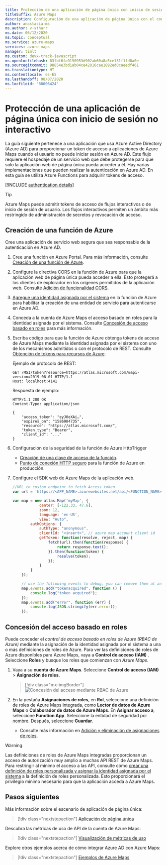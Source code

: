 ```yaml
---
title: Protección de una aplicación de página única con inicio de sesión no interactivo
titleSuffix: Azure Maps
description: Configuración de una aplicación de página única con el control de acceso basado en roles de Azure AD no interactivo y el SDK web de Azure Maps.
author: anastasia-ms
ms.author: v-stharr
ms.date: 06/12/2020
ms.topic: conceptual
ms.service: azure-maps
services: azure-maps
manager: timlt
ms.custom: devx-track-javascript
ms.openlocfilehash: 83fbf6fa9190953d902ab60a8a5ce131f1fd8a0e
ms.sourcegitcommit: 98854e3bd1ab04ce42816cae1892ed0caeedf461
ms.translationtype: HT
ms.contentlocale: es-ES
ms.lasthandoff: 08/07/2020
ms.locfileid: "88006424"
---
```

# <a name="how-to-secure-a-single-page-application-with-non-interactive-sign-in"></a>Protección de una aplicación de página única con inicio de sesión no interactivo

La guía siguiente pertenece a una aplicación que usa Azure Active Directory (Azure AD) para proporcionar un token de acceso a aplicaciones de Azure Maps cuando el usuario no puede iniciar sesión en Azure AD. Este flujo requiere el hospedaje de un servicio web que debe protegerse para que solo la aplicación web de página única pueda acceder a él. Hay varias implementaciones que pueden realizar la autenticación en Azure AD. En esta guía se utiliza Azure Functions para adquirir tokens de acceso.

[!INCLUDE [authentication details](./includes/view-authentication-details.md)]

> [!Tip]
> Azure Maps puede admitir tokens de acceso de flujos interactivos o de inicio de sesión de usuario. Los flujos interactivos permiten un ámbito más restringido de administración de secretos y revocación de acceso.

## <a name="create-azure-function"></a>Creación de una función de Azure

Cree una aplicación de servicio web segura que sea responsable de la autenticación en Azure AD. 

1. Cree una función en Azure Portal. Para más información, consulte [Creación de una función de Azure](https://docs.microsoft.com/azure/azure-functions/functions-create-first-azure-function).

2. Configure la directiva CORS en la función de Azure para que la aplicación web de página única pueda acceder a ella. Esto protegerá a los clientes de explorador en los orígenes permitidos de la aplicación web. Consulte [Adición de funcionalidad CORS](https://docs.microsoft.com/azure/app-service/app-service-web-tutorial-rest-api#add-cors-functionality).

3. [Agregue una identidad asignada por el sistema](https://docs.microsoft.com/azure/app-service/overview-managed-identity?tabs=dotnet#add-a-system-assigned-identity) en la función de Azure para habilitar la creación de una entidad de servicio para autenticarse en Azure AD.  

4. Conceda a la cuenta de Azure Maps el acceso basado en roles para la identidad asignada por el sistema. Consulte [Concesión de acceso basado en roles](#grant-role-based-access) para más información.

5. Escriba código para que la función de Azure obtenga tokens de acceso de Azure Maps mediante la identidad asignada por el sistema con uno de los mecanismos admitidos o con el protocolo de REST. Consulte [Obtención de tokens para recursos de Azure](https://docs.microsoft.com/azure/app-service/overview-managed-identity?tabs=dotnet#add-a-system-assigned-identity).

    Ejemplo de protocolo de REST:

    ```http
    GET /MSI/token?resource=https://atlas.microsoft.com/&api-version=2019-08-01 HTTP/1.1
    Host: localhost:4141
    ```

    Respuesta de ejemplo:

    ```http
    HTTP/1.1 200 OK
    Content-Type: application/json

    {
        "access_token": "eyJ0eXAi…",
        "expires_on": "1586984735",
        "resource": "https://atlas.microsoft.com/",
        "token_type": "Bearer",
        "client_id": "..."
    }
    ```

6. Configuración de la seguridad de la función de Azure HttpTrigger

   * [Creación de una clave de acceso de la función](https://docs.microsoft.com/azure/azure-functions/functions-bindings-http-webhook-trigger?tabs=csharp#authorization-keys).
   * [Punto de conexión HTTP seguro](https://docs.microsoft.com/azure/azure-functions/functions-bindings-http-webhook-trigger?tabs=csharp#secure-an-http-endpoint-in-production) para la función de Azure en producción.
   
7. Configure el SDK web de Azure Maps de la aplicación web. 

    ```javascript
    //URL to custom endpoint to fetch Access token
    var url = 'https://<APP_NAME>.azurewebsites.net/api/<FUNCTION_NAME>?code=<API_KEY>';

    var map = new atlas.Map('myMap', {
                center: [-122.33, 47.6],
                zoom: 12,
                language: 'en-US',
                view: "Auto",
            authOptions: {
                authType: "anonymous",
                clientId: "<insert>", // azure map account client id
                getToken: function(resolve, reject, map) {
                    fetch(url).then(function(response) {
                        return response.text();
                    }).then(function(token) {
                        resolve(token);
                    });
                }
            }
        });

        // use the following events to debug, you can remove them at any time.
        map.events.add("tokenacquired", function () {
            console.log("token acquired");
        });
        map.events.add("error", function (err) {
            console.log(JSON.stringify(err.error));
        });
    ```

## <a name="grant-role-based-access"></a>Concesión del acceso basado en roles

Puede conceder el *control de acceso basado en roles de Azure (RBAC de Azure)* mediante la asignación de la identidad asignada por el sistema a una o más definiciones de roles de Azure. Para ver las definiciones de roles de Azure disponibles para Azure Maps, vaya a **Control de acceso (IAM)** . Seleccione **Roles** y busque los roles que comienzan con *Azure Maps*.

1. Vaya a su **cuenta de Azure Maps**. Seleccione **Control de acceso (IAM)**  > **Asignación de roles**.

    > [!div class="mx-imgBorder"]
    > ![Concesión del acceso mediante RBAC de Azure](./media/how-to-manage-authentication/how-to-grant-rbac.png)

2. En la pestaña **Asignaciones de roles**, en **Rol**, seleccione una definición de roles de Azure Maps integrada, como **Lector de datos de Azure Maps** o **Colaborador de datos de Azure Maps**. En **Asignar acceso a**, seleccione **Function App**. Seleccione la entidad de seguridad por nombre. Después, seleccione **Guardar**.

   * Consulte más información en [Adición y eliminación de asignaciones de roles](https://docs.microsoft.com/azure/role-based-access-control/role-assignments-portal).

> [!WARNING]
> Las definiciones de roles de Azure Maps integradas proporcionan un acceso de autorización muy amplio a muchas API REST de Azure Maps. Para restringir al mínimo el acceso a las API, consulte cómo [crear una definición de roles personalizada y asignar la identidad asignada por el sistema](https://docs.microsoft.com/azure/role-based-access-control/custom-roles) a la definición de roles personalizada. Esto proporcionará el privilegio mínimo necesario para que la aplicación acceda a Azure Maps.

## <a name="next-steps"></a>Pasos siguientes

Más información sobre el escenario de aplicación de página única:
> [!div class="nextstepaction"]
> [Aplicación de página única](https://docs.microsoft.com/azure/active-directory/develop/scenario-spa-overview)

Descubra las métricas de uso de API de la cuenta de Azure Maps:
> [!div class="nextstepaction"]
> [Visualización de métricas de uso](how-to-view-api-usage.md)

Explore otros ejemplos acerca de cómo integrar Azure AD con Azure Maps:
> [!div class="nextstepaction"]
> [Ejemplos de Azure Maps](https://github.com/Azure-Samples/Azure-Maps-AzureAD-Samples/tree/master/src/ClientGrant)
